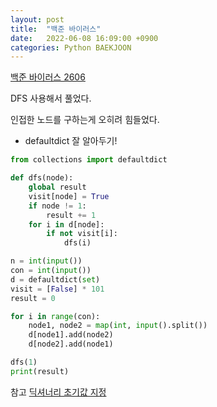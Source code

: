 ```yaml
---
layout: post
title:  "백준 바이러스"
date:   2022-06-08 16:09:00 +0900
categories: Python BAEKJOON
---
```


[백준 바이러스 2606](https://www.acmicpc.net/problem/2606)

DFS 사용해서 풀었다.

인접한 노드를 구하는게 오히려 힘들었다.
* defaultdict 잘 알아두기!

```py
from collections import defaultdict

def dfs(node):
    global result
    visit[node] = True
    if node != 1:
        result += 1
    for i in d[node]:
        if not visit[i]:
            dfs(i)

n = int(input())
con = int(input())
d = defaultdict(set)
visit = [False] * 101
result = 0

for i in range(con):
    node1, node2 = map(int, input().split())
    d[node1].add(node2)
    d[node2].add(node1)

dfs(1)
print(result)
```


참고 
[딕셔너리 초기값 지정](https://velog.io/@areum0921/defaultdict-%EB%94%95%EC%85%94%EB%84%88%EB%A6%AC-%EC%B4%88%EA%B8%B0%EA%B0%92-%EC%A7%80%EC%A0%95)
